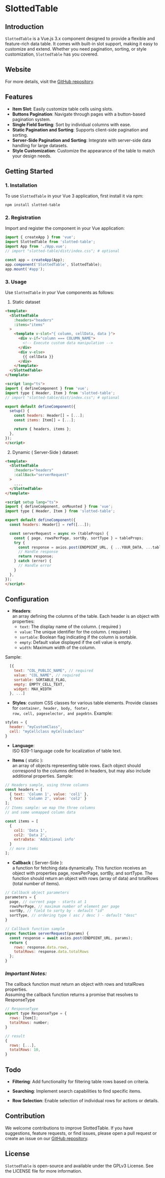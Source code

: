 # SlottedTable

## Introduction

`SlottedTable` is a Vue.js 3.x component designed to provide a flexible and feature-rich data table. It comes with built-in slot support, making it easy to customize and extend. Whether you need pagination, sorting, or style customization, `SlottedTable` has you covered.

## Website

For more details, visit the [GitHub repository](https://github.com/jrmarco/slotted-table).

## Features

- **Item Slot**: Easily customize table cells using slots.
- **Buttons Pagination**: Navigate through pages with a button-based pagination system.
- **Single Field Sorting**: Sort by individual columns with ease.
- **Static Pagination and Sorting**: Supports client-side pagination and sorting.
- **Server-Side Pagination and Sorting**: Integrate with server-side data handling for large datasets.
- **Style Customization**: Customize the appearance of the table to match your design needs.

## Getting Started

### 1. Installation

To use `SlottedTable` in your Vue 3 application, first install it via npm:

```bash
npm install slotted-table
```

### 2. Registration

Import and register the component in your Vue application:

```js
import { createApp } from 'vue';
import SlottedTable from 'slotted-table';
import App from './App.vue';
// import "slotted-table/dist/index.css"; # optional

const app = createApp(App);
app.component('SlottedTable', SlottedTable);
app.mount('#app');
```

### 3. Usage

Use `SlottedTable` in your Vue components as follows:

  1. Static dataset

```html
<template>
  <SlottedTable
    :headers="headers"
    :items="items"
  >
    <template v-slot="{ column, cellData, data }">
      <div v-if="column === COLUMN_NAME">
        <!-- Execute custom data manipulation -->
      </div>
      <div v-else>
        {{ cellData }}
      </div>
    </template>
  </SlottedTable>
</template>

<script lang="ts">
import { defineComponent } from 'vue';
import type { Header, Item } from 'slotted-table';
// import "slotted-table/dist/index.css"; # optional

export default defineComponent({
  setup() {
    const headers: Header[] = [...];
    const items: Item[] = [...];

    return { headers, items };
  },
});
</script>
```

  2. Dynamic ( Server-Side ) dataset:

```html
<template>
  <SlottedTable
    :headers="headers"
    :callBack="serverRequest"
  >
    ....
  </SlottedTable>
</template>

<script setup lang="ts">
import { defineComponent, onMounted } from 'vue';
import type { Header, Item } from 'slotted-table';

export default defineComponent({
  const headers: Header[] = ref([...]);

  const serverRequest = async => (tableProps) {
    const { page, rowsPerPage, sortBy, sortType } = tableProps;
    try {
      const response = axios.post(ENDPOINT_URL, { ...YOUR_DATA, ...tableProps })
      // Handle response
      return response;
    } catch (error) {
      // Handle error
    }
  },
});
</script>
```

## Configuration

- **Headers**:  
an array defining the columns of the table. Each header is an object with properties:<ul>
  <li><code>text</code>: The display name of the column. ( required )</li>
  <li><code>value</code>: The unique identifier for the column. ( required )</li>
  <li><code>sortable</code>: Boolean flag indicating if the column is sortable.</li>
  <li><code>empty</code>: Default value displayed if the cell value is empty.</li>
  <li><code>width</code>: Maximum width of the column.</li>
</ul>

Sample:

```js
  [{ 
    text: "COL_PUBLIC_NAME", // required
    value: "COL_NAME", // required
    sortable: SORTABLE_FLAG,
    empty: EMPTY_CELL_TEXT,
    widget: MAX_WIDTH 
  }, ...]
``` 
  

- **Styles**: 
custom CSS classes for various table elements. Provide classes for <code>container, header, body, footer, row, cell, pageselector, and pagebtn</code>. Example:  
```js
styles = { 
  header: "myCustomClass", 
  cell: "myCellclass myCellsubclass" 
}
```

- **Language**:  
ISO 639-1 language code for localization of table text.

- **Items** ( static ):  
an array of objects representing table rows. Each object should correspond to the columns defined in headers, but may also include additional properties.
Sample:

```js
// Headers sample, using three columns
const headers = [
  { text: 'Column 1', value: 'col1' },
  { text: 'Column 2', value: 'col2' }
];
// Items sample: we map the three columns 
// and some unmapped column data

const items = [
  {
    col1: 'Data 1',
    col2: 'Data 2',
    extraData: 'Additional info'
  }
  // more items
];
``` 

- **Callback** ( Server-Side ):  
a function for fetching data dynamically. This function receives an object with properties page, rowsPerPage, sortBy, and sortType. The function should return an object with rows (array of data) and totalRows (total number of items).

```js
// Callback object parameters
parameters = {
  page, // current page - starts at 1
  rowsPerPage, // maximum number of element per page
  sortBy, // field to sorty by - default "id"
  sortType, // ordering type ( asc / desc ) - default "desc"
}

// Callback function sample
async function serverRequest(params) {
  const response = await axios.post(ENDPOINT_URL, params);
  return {
    rows: response.data.rows,
    totalRows: response.data.totalRows
  };
}
```

### <i>Important Notes:</i>  

The callback function must return an object with rows and totalRows properties.  
Assuming the callback function returns a promise that resolves to ResponseType


```js
// ResponseType
export type ResponseType = {
  rows: Item[];
  totalRows: number;
}

// result
{ 
  rows: [...],
  totalRows: 10,
}
```

## Todo

- **Filtering**: Add functionality for filtering table rows based on criteria.

- **Searching**: Implement search capabilities to find specific items.

- **Row Selection**: Enable selection of individual rows for actions or details.

## Contribution

We welcome contributions to improve SlottedTable. If you have suggestions, feature requests, or find issues, please open a pull request or create an issue on our [GitHub repository](https://github.com/jrmarco/slotted-table).

## License

`SlottedTable` is open-source and available under the GPLv3 License. See the LICENSE file for more information.